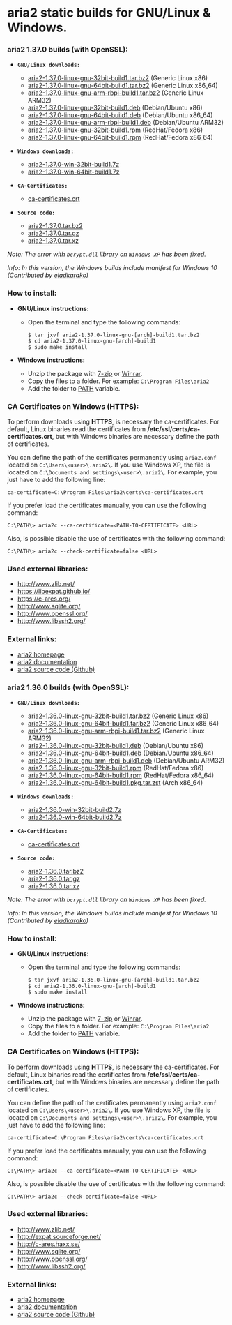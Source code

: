 aria2 static builds for GNU/Linux & Windows.
============================================

### aria2 1.37.0 builds (with OpenSSL):

  * **`GNU/Linux downloads:`**
    * [aria2-1.37.0-linux-gnu-32bit-build1.tar.bz2](https://drive.proton.me/urls/QKY2M7X7TC#b6YBf4Tl5QiR) (Generic Linux x86)
    * [aria2-1.37.0-linux-gnu-64bit-build1.tar.bz2](https://drive.proton.me/urls/QKY2M7X7TC#b6YBf4Tl5QiR) (Generic Linux x86_64)
    * [aria2-1.37.0-linux-gnu-arm-rbpi-build1.tar.bz2](https://drive.proton.me/urls/QKY2M7X7TC#b6YBf4Tl5QiR) (Generic Linux ARM32)
    * [aria2-1.37.0-linux-gnu-32bit-build1.deb](https://drive.proton.me/urls/QKY2M7X7TC#b6YBf4Tl5QiR) (Debian/Ubuntu x86)
    * [aria2-1.37.0-linux-gnu-64bit-build1.deb](https://drive.proton.me/urls/QKY2M7X7TC#b6YBf4Tl5QiR) (Debian/Ubuntu x86_64)
    * [aria2-1.37.0-linux-gnu-arm-rbpi-build1.deb](https://drive.proton.me/urls/QKY2M7X7TC#b6YBf4Tl5QiR) (Debian/Ubuntu ARM32)
    * [aria2-1.37.0-linux-gnu-32bit-build1.rpm](https://drive.proton.me/urls/QKY2M7X7TC#b6YBf4Tl5QiR) (RedHat/Fedora x86)
    * [aria2-1.37.0-linux-gnu-64bit-build1.rpm](https://drive.proton.me/urls/QKY2M7X7TC#b6YBf4Tl5QiR) (RedHat/Fedora x86_64)

  * **`Windows downloads:`**
    * [aria2-1.37.0-win-32bit-build1.7z](https://drive.proton.me/urls/QKY2M7X7TC#b6YBf4Tl5QiR)
    * [aria2-1.37.0-win-64bit-build1.7z](https://drive.proton.me/urls/QKY2M7X7TC#b6YBf4Tl5QiR)

  * **`CA-Certificates:`**
    * [ca-certificates.crt](https://drive.proton.me/urls/QKY2M7X7TC#b6YBf4Tl5QiR)

  * **`Source code:`**
    * [aria2-1.37.0.tar.bz2](https://github.com/tatsuhiro-t/aria2/releases/download/release-1.37.0/aria2-1.37.0.tar.bz2)
    * [aria2-1.37.0.tar.gz](https://github.com/tatsuhiro-t/aria2/releases/download/release-1.37.0/aria2-1.37.0.tar.gz)
    * [aria2-1.37.0.tar.xz](https://github.com/tatsuhiro-t/aria2/releases/download/release-1.37.0/aria2-1.37.0.tar.xz)

_Note: The error with `bcrypt.dll` library on `Windows XP` has been fixed._

_Info: In this version, the Windows builds include manifest for Windows 10 (Contributed by [eladkarako](https://github.com/eladkarako))_

### How to install:

  * **GNU/Linux instructions:**
  
    * Open the terminal and type the following commands:
    
      ```shell
      $ tar jxvf aria2-1.37.0-linux-gnu-[arch]-build1.tar.bz2
      $ cd aria2-1.37.0-linux-gnu-[arch]-build1
      $ sudo make install
      ````

  * **Windows instructions:**
  
    * Unzip the package with [7-zip](http://www.7-zip.org/) or [Winrar](http://www.rarlab.com/).
    * Copy the files to a folder. For example: `C:\Program Files\aria2`
    * Add the folder to [PATH](https://www.google.es/search?q=add+folder+to+PATH+on+Windows) variable.

### CA Certificates on Windows (HTTPS):

To perform downloads using **HTTPS**, is necessary the ca-certificates. For default, Linux binaries read the certificates from **/etc/ssl/certs/ca-certificates.crt**, but with Windows binaries are necessary define the path of certificates.

You can define the path of the certificates permanently using `aria2.conf` located on `C:\Users\<user>\.aria2\`. If you use Windows XP, the file is located on `C:\Documents and settings\<user>\.aria2\`. For example, you just have to add the following line:

```shell
ca-certificate=C:\Program Files\aria2\certs\ca-certificates.crt
```

If you prefer load the certificates manually, you can use the following command:

```shell
C:\PATH\> aria2c --ca-certificate=<PATH-TO-CERTIFICATE> <URL>
```

Also, is possible disable the use of certificates with the following command:

```shell
C:\PATH\> aria2c --check-certificate=false <URL>
```

### Used external libraries:

  * http://www.zlib.net/
  * https://libexpat.github.io/
  * https://c-ares.org/
  * http://www.sqlite.org/
  * http://www.openssl.org/
  * http://www.libssh2.org/

### External links:

  * [aria2 homepage](https://aria2.github.io/)
  * [aria2 documentation](https://aria2.github.io/manual/en/html/)
  * [aria2 source code (Github)](https://github.com/aria2/aria2)



### aria2 1.36.0 builds (with OpenSSL):

  * **`GNU/Linux downloads:`**
    * [aria2-1.36.0-linux-gnu-32bit-build1.tar.bz2](https://github.com/q3aql/aria2-static-builds/releases/download/v1.36.0/aria2-1.36.0-linux-gnu-32bit-build1.tar.bz2) (Generic Linux x86)
    * [aria2-1.36.0-linux-gnu-64bit-build1.tar.bz2](https://github.com/q3aql/aria2-static-builds/releases/download/v1.36.0/aria2-1.36.0-linux-gnu-64bit-build1.tar.bz2) (Generic Linux x86_64)
    * [aria2-1.36.0-linux-gnu-arm-rbpi-build1.tar.bz2](https://github.com/q3aql/aria2-static-builds/releases/download/v1.36.0/aria2-1.36.0-linux-gnu-arm-rbpi-build1.tar.bz2) (Generic Linux ARM32)
    * [aria2-1.36.0-linux-gnu-32bit-build1.deb](https://github.com/q3aql/aria2-static-builds/releases/download/v1.36.0/aria2-1.36.0-linux-gnu-32bit-build1.deb) (Debian/Ubuntu x86)
    * [aria2-1.36.0-linux-gnu-64bit-build1.deb](https://github.com/q3aql/aria2-static-builds/releases/download/v1.36.0/aria2-1.36.0-linux-gnu-64bit-build1.deb) (Debian/Ubuntu x86_64)
    * [aria2-1.36.0-linux-gnu-arm-rbpi-build1.deb](https://github.com/q3aql/aria2-static-builds/releases/download/v1.36.0/aria2-1.36.0-linux-gnu-arm-rbpi-build1.deb) (Debian/Ubuntu ARM32)
    * [aria2-1.36.0-linux-gnu-32bit-build1.rpm](https://github.com/q3aql/aria2-static-builds/releases/download/v1.36.0/aria2-1.36.0-linux-gnu-32bit-build1.rpm) (RedHat/Fedora x86)
    * [aria2-1.36.0-linux-gnu-64bit-build1.rpm](https://github.com/q3aql/aria2-static-builds/releases/download/v1.36.0/aria2-1.36.0-linux-gnu-64bit-build1.rpm) (RedHat/Fedora x86_64)
    * [aria2-1.36.0-linux-gnu-64bit-build1.pkg.tar.zst](https://github.com/q3aql/aria2-static-builds/releases/download/v1.36.0/aria2-1.36.0-linux-gnu-64bit-build1.pkg.tar.zst) (Arch x86_64)

  * **`Windows downloads:`**
    * [aria2-1.36.0-win-32bit-build2.7z](https://github.com/q3aql/aria2-static-builds/releases/download/v1.36.0/aria2-1.36.0-win-32bit-build2.7z)
    * [aria2-1.36.0-win-64bit-build2.7z](https://github.com/q3aql/aria2-static-builds/releases/download/v1.36.0/aria2-1.36.0-win-64bit-build2.7z)

  * **`CA-Certificates:`**
    * [ca-certificates.crt](https://github.com/q3aql/aria2-static-builds/releases/download/v1.36.0/ca-certificates.crt)

  * **`Source code:`**
    * [aria2-1.36.0.tar.bz2](https://github.com/tatsuhiro-t/aria2/releases/download/release-1.36.0/aria2-1.36.0.tar.bz2)
    * [aria2-1.36.0.tar.gz](https://github.com/tatsuhiro-t/aria2/releases/download/release-1.36.0/aria2-1.36.0.tar.gz)
    * [aria2-1.36.0.tar.xz](https://github.com/tatsuhiro-t/aria2/releases/download/release-1.36.0/aria2-1.36.0.tar.xz)

_Note: The error with `bcrypt.dll` library on `Windows XP` has been fixed._

_Info: In this version, the Windows builds include manifest for Windows 10 (Contributed by [eladkarako](https://github.com/eladkarako))_

### How to install:

  * **GNU/Linux instructions:**
  
    * Open the terminal and type the following commands:
    
      ```shell
      $ tar jxvf aria2-1.36.0-linux-gnu-[arch]-build1.tar.bz2
      $ cd aria2-1.36.0-linux-gnu-[arch]-build1
      $ sudo make install
      ````

  * **Windows instructions:**
  
    * Unzip the package with [7-zip](http://www.7-zip.org/) or [Winrar](http://www.rarlab.com/).
    * Copy the files to a folder. For example: `C:\Program Files\aria2`
    * Add the folder to [PATH](https://www.google.es/search?q=add+folder+to+PATH+on+Windows) variable.

### CA Certificates on Windows (HTTPS):

To perform downloads using **HTTPS**, is necessary the ca-certificates. For default, Linux binaries read the certificates from **/etc/ssl/certs/ca-certificates.crt**, but with Windows binaries are necessary define the path of certificates.

You can define the path of the certificates permanently using `aria2.conf` located on `C:\Users\<user>\.aria2\`. If you use Windows XP, the file is located on `C:\Documents and settings\<user>\.aria2\`. For example, you just have to add the following line:

```shell
ca-certificate=C:\Program Files\aria2\certs\ca-certificates.crt
```

If you prefer load the certificates manually, you can use the following command:

```shell
C:\PATH\> aria2c --ca-certificate=<PATH-TO-CERTIFICATE> <URL>
```

Also, is possible disable the use of certificates with the following command:

```shell
C:\PATH\> aria2c --check-certificate=false <URL>
```

### Used external libraries:

  * http://www.zlib.net/
  * http://expat.sourceforge.net/
  * http://c-ares.haxx.se/
  * http://www.sqlite.org/
  * http://www.openssl.org/
  * http://www.libssh2.org/

### External links:

  * [aria2 homepage](https://aria2.github.io/)
  * [aria2 documentation](https://aria2.github.io/manual/en/html/)
  * [aria2 source code (Github)](https://github.com/aria2/aria2)
